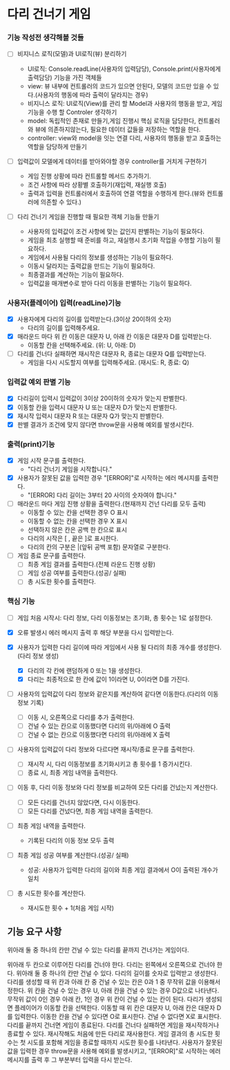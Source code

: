 # 다리 건너기 게임

### 기능 작성전 생각해볼 것들

- [ ] 비지니스 로직(모델)과 UI로직(뷰) 분리하기
  - UI로직: Console.readLine(사용자의 입력담당), Console.print(사용자에게 출력담당) 기능을 가진 객체들
  - view: 뷰 내부에 컨트롤러의 코드가 있으면 안된다, 모델의 코드만 있을 수 있다.(사용자의 행동에 따라 출력이 달라지는 경우)
  - 비지니스 로직: UI로직(View)를 관리 할 Model과 사용자의 행동을 받고, 게임 기능을 수행 할 Controler 생각하기
  - model: 독립적인 존재로 만들기,게임 진행시 핵심 로직을 담당한다, 컨트롤러와 뷰에 의존하지않는다, 필요한 데이터 값들을 저장하는 역할을 한다.
  - controller: view와 model을 잇는 연결 다리, 사용자의 행동을 받고 호출하는 역할을 담당하게 만들기

- [ ] 입력값이 모델에게 데이터를 받아와야할 경우 controller를 거치게 구현하기
  - 게임 진행 상황에 따라 컨트롤할 메서드 추가하기.
  - 조건 사항에 따라 상황별 호출하기(재입력, 재실행 호출)
  - 출력과 입력을 컨트롤러에서 호출하여 연결 역할을 수행하게 한다.(뷰와 컨트롤러에 의존할 수 있다.)

- [ ] 다리 건너기 게임을 진행할 때 필요한 객체 기능들 만들기
  - 사용자의 입력값이 조건 사항에 맞는 값인지 판별하는 기능이 필요하다.
  - 게임을 최초 실행할 때 준비를 하고, 재실행시 초기화 작업을 수행할 기능이 필요하다.
  - 게임에서 사용될 다리의 정보를 생성하는 기능이 필요하다.
  - 이동시 달라지는 출력값을 만드는 기능이 필요하다.
  - 최종결과를 계산하는 기능이 필요하다.
  - 입력값을 매개변수로 받아 다리 이동을 판별하는 기능이 필요하다.

### 사용자(플레이어) 입력(readLine)기능

  - [x] 사용자에게 다리의 길이를 입력받는다.(3이상 20이하의 숫자)
    - 다리의 길이를 입력해주세요.
  - [x] 매라운드 마다 위 칸 이동은 대문자 U, 아래 칸 이동은 대문자 D를 입력받는다.
    - 이동할 칸을 선택해주세요. (위: U, 아래: D)
  - [ ] 다리를 건너다 실패하면 재시작은 대문자 R, 종료는 대문자 Q를 입력받는다.
    - 게임을 다시 시도할지 여부를 입력해주세요. (재시도: R, 종료: Q)

### 입력값 예외 판별 기능

  - [x] 다리길이 입력시 입력값이 3이상 20이하의 숫자가 맞는지 판별한다.
  - [x] 이동할 칸을 입력시 대문자 U 또는 대문자 D가 맞는지 판별한다.
  - [x] 재시작 입력시 대문자 R 또는 대문자 Q가 맞는지 판별한다.
  - [x] 판별 결과가 조건에 맞지 않다면 throw문을 사용해 예외를 발생시킨다.

### 출력(print)기능

  - [x] 게임 시작 문구를 출력한다.
    - "다리 건너기 게임을 시작합니다."
  - [x] 사용자가 잘못된 값을 입력한 경우 "[ERROR]"로 시작하는 에러 메시지를 출력한다. 
    - "[ERROR] 다리 길이는 3부터 20 사이의 숫자여야 합니다."
  - [ ] 매라운드 마다 게임 진행 상황을 출력한다.(현재까지 건넌 다리를 모두 출력)
    - 이동할 수 있는 칸을 선택한 경우 O 표시
    - 이동할 수 없는 칸을 선택한 경우 X 표시
    - 선택하지 않은 칸은 공백 한 칸으로 표시
    - 다리의 시작은 [ , 끝은 ]로 표시한다.
    - 다리의 칸의 구분은 |(앞뒤 공백 포함) 문자열로 구분한다.
  - [ ] 게임 종료 문구를 출력한다.
    - [ ] 최종 게임 결과를 출력한다.(전체 라운드 진행 상황)
    - [ ] 게임 성공 여부를 출력한다.(성공/ 실패)
    - [ ] 총 시도한 횟수를 출력한다.

### 핵심 기능

  - [ ] 게임 처음 시작시: 다리 정보, 다리 이동정보는 초기화, 총 횟수는 1로 설정한다.
  - [x] 오류 발생시 에러 메시지 출력 후 해당 부분을 다시 입력받는다.

  - [x] 사용자가 입력한 다리 길이에 따라 게임에서 사용 될 다리의 최종 개수를 생성한다.(다리 정보 생성)
    - [x] 다리의 각 칸에 랜덤하게 0 또는 1을 생성한다.
    - [x] 다리는 최종적으로 한 칸에 값이 1이라면 U, 0이라면 D를 가진다.

  - [ ] 사용자의 입력값이 다리 정보와 같은지를 계산하여 같다면 이동한다.(다리의 이동 정보 기록)
    - [ ] 이동 시, 오른쪽으로 다리를 추가 출력한다.
    - [ ] 건널 수 있는 칸으로 이동했다면 다리의 위/아래에 O 출력
    - [ ] 건널 수 없는 칸으로 이동했다면 다리의 위/아래에 X 출력

  - [ ] 사용자의 입력값이 다리 정보와 다르다면 재시작/종료 문구를 출력한다.
    - [ ] 재시작 시, 다리 이동정보를 초기화시키고 총 횟수를 1 증가시킨다.
    - [ ] 종료 시, 최종 게임 내역을 출력한다.

  - [ ] 이동 후, 다리 이동 정보와 다리 정보를 비교하여 모든 다리를 건넜는지 계산한다.
    - [ ] 모든 다리를 건너지 않았다면, 다시 이동한다.
    - [ ] 모든 다리를 건넜다면, 최종 게임 내역을 출력한다.

  - [ ] 최종 게임 내역을 출력한다.
    - 기록된 다리의 이동 정보 모두 출력
  - [ ] 최종 게임 성공 여부를 계산한다.(성공/ 실패)
    - 성공: 사용자가 입력한 다리의 길이와 최종 게임 결과에서 O이 출력된 개수가 일치
  - [ ] 총 시도한 횟수를 계산한다.
    - 재시도한 횟수 + 1(처음 게임 시작)

## 기능 요구 사항

위아래 둘 중 하나의 칸만 건널 수 있는 다리를 끝까지 건너가는 게임이다. 

위아래 두 칸으로 이루어진 다리를 건너야 한다.
다리는 왼쪽에서 오른쪽으로 건너야 한다.
위아래 둘 중 하나의 칸만 건널 수 있다.
다리의 길이를 숫자로 입력받고 생성한다.
다리를 생성할 때 위 칸과 아래 칸 중 건널 수 있는 칸은 0과 1 중 무작위 값을 이용해서 정한다.
위 칸을 건널 수 있는 경우 U, 아래 칸을 건널 수 있는 경우 D값으로 나타낸다.
무작위 값이 0인 경우 아래 칸, 1인 경우 위 칸이 건널 수 있는 칸이 된다.
다리가 생성되면 플레이어가 이동할 칸을 선택한다.
이동할 때 위 칸은 대문자 U, 아래 칸은 대문자 D를 입력한다.
이동한 칸을 건널 수 있다면 O로 표시한다. 건널 수 없다면 X로 표시한다.
다리를 끝까지 건너면 게임이 종료된다.
다리를 건너다 실패하면 게임을 재시작하거나 종료할 수 있다.
재시작해도 처음에 만든 다리로 재사용한다.
게임 결과의 총 시도한 횟수는 첫 시도를 포함해 게임을 종료할 때까지 시도한 횟수를 나타낸다.
사용자가 잘못된 값을 입력한 경우 throw문을 사용해 예외를 발생시키고, "[ERROR]"로 시작하는 에러 메시지를 출력 후 그 부분부터 입력을 다시 받는다.